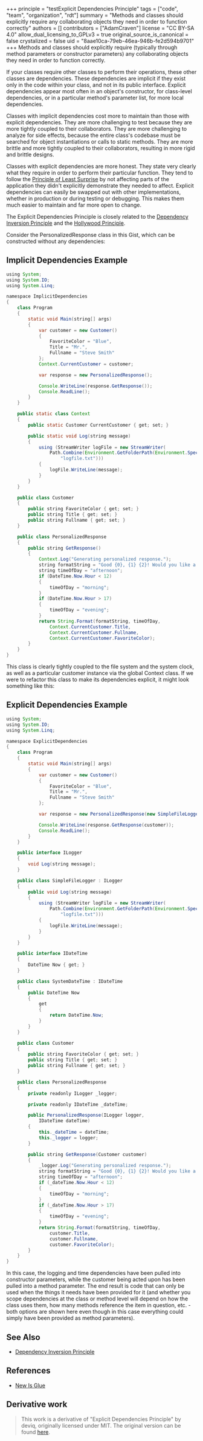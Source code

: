 +++
principle = "testExplicit Dependencies Principle"
tags = ["code", "team", "organization", "rdt"]
summary = "Methods and classes should explicitly require any collaborating objects they need in order to function correctly"
authors = []
contributors = ["AdamCraven"]
license = "CC BY-SA 4.0"
allow_dual_licensing_to_GPLv3 = true
original_source_is_canonical = false
crystalized = false
uid = "8aae10ca-79eb-46ea-946b-fe2d594b9701"
+++
Methods and classes should explicitly require (typically through method parameters or constructor parameters) any collaborating objects they need in order to function correctly.

If your classes require other classes to perform their operations, these other classes are dependencies.  These dependencies are implicit if they exist only in the code within your class, and not in its public interface.  Explicit dependencies appear most often in an object's constructor, for class-level dependencies, or in a particular method's parameter list, for more local dependencies.

Classes with implicit dependencies cost more to maintain than those with explicit dependencies.  They are more challenging to test because they are more tightly coupled to their collaborators.  They are more challenging to analyze for side effects, because the entire class's codebase must be searched for object instantiations or calls to static methods.  They are more brittle and more tightly coupled to their collaborators, resulting in more rigid and brittle designs.

Classes with explicit dependencies are more honest.  They state very clearly what they require in order to perform their particular function.  They tend to follow the [Principle of Least Surprise](http://en.wikipedia.org/wiki/Principle_of_least_astonishment) by not affecting parts of the application they didn't explicitly demonstrate they needed to affect.  Explicit dependencies can easily be swapped out with other implementations, whether in production or during testing or debugging.  This makes them much easier to maintain and far more open to change.

The Explicit Dependencies Principle is closely related to the [Dependency Inversion Principle](/p/dependency-inversion-principle) and the [Hollywood Principle](/p/hollywood-principle).

Consider the PersonalizedResponse class in this Gist, which can be constructed without any dependencies:

## Implicit Dependencies Example

```java
using System;
using System.IO;
using System.Linq;

namespace ImplicitDependencies
{
    class Program
    {
        static void Main(string[] args)
        {
            var customer = new Customer()
            {
                FavoriteColor = "Blue",
                Title = "Mr.",
                Fullname = "Steve Smith"
            };
            Context.CurrentCustomer = customer;

            var response = new PersonalizedResponse();

            Console.WriteLine(response.GetResponse());
            Console.ReadLine();
        }
    }

    public static class Context
    {
        public static Customer CurrentCustomer { get; set; }

        public static void Log(string message)
        {
            using (StreamWriter logFile = new StreamWriter(
                Path.Combine(Environment.GetFolderPath(Environment.SpecialFolder.MyDocuments),
                    "logfile.txt")))
            {
                logFile.WriteLine(message);
            }
        }
    }

    public class Customer
    {
        public string FavoriteColor { get; set; }
        public string Title { get; set; }
        public string Fullname { get; set; }
    }

    public class PersonalizedResponse
    {
        public string GetResponse()
        {
            Context.Log("Generating personalized response.");
            string formatString = "Good {0}, {1} {2}! Would you like a {3} widget today?";
            string timeOfDay = "afternoon";
            if (DateTime.Now.Hour < 12)
            {
                timeOfDay = "morning";
            }
            if (DateTime.Now.Hour > 17)
            {
                timeOfDay = "evening";
            }
            return String.Format(formatString, timeOfDay,
                Context.CurrentCustomer.Title,
                Context.CurrentCustomer.Fullname,
                Context.CurrentCustomer.FavoriteColor);
        }
    }
}
```

This class is clearly tightly coupled to the file system and the system clock, as well as a particular customer instance via the global Context class.  If we were to refactor this class to make its dependencies explicit, it might look something like this:

## Explicit Dependencies Example

```java
using System;
using System.IO;
using System.Linq;

namespace ExplicitDependencies
{
    class Program
    {
        static void Main(string[] args)
        {
            var customer = new Customer()
            {
                FavoriteColor = "Blue",
                Title = "Mr.",
                Fullname = "Steve Smith"
            };

            var response = new PersonalizedResponse(new SimpleFileLogger(), new SystemDateTime());

            Console.WriteLine(response.GetResponse(customer));
            Console.ReadLine();
        }
    }

    public interface ILogger
    {
        void Log(string message);
    }

    public class SimpleFileLogger : ILogger
    {
        public void Log(string message)
        {
            using (StreamWriter logFile = new StreamWriter(
                Path.Combine(Environment.GetFolderPath(Environment.SpecialFolder.MyDocuments),
                    "logfile.txt")))
            {
                logFile.WriteLine(message);
            }
        }
    }

    public interface IDateTime
    {
        DateTime Now { get; }
    }

    public class SystemDateTime : IDateTime
    {
        public DateTime Now
        {
            get
            {
                return DateTime.Now;
            }
        }
    }

    public class Customer
    {
        public string FavoriteColor { get; set; }
        public string Title { get; set; }
        public string Fullname { get; set; }
    }

    public class PersonalizedResponse
    {
        private readonly ILogger _logger;

        private readonly IDateTime _dateTime;

        public PersonalizedResponse(ILogger logger,
            IDateTime dateTime)
        {
            this._dateTime = dateTime;
            this._logger = logger;
        }

        public string GetResponse(Customer customer)
        {
            _logger.Log("Generating personalized response.");
            string formatString = "Good {0}, {1} {2}! Would you like a {3} widget today?";
            string timeOfDay = "afternoon";
            if (_dateTime.Now.Hour < 12)
            {
                timeOfDay = "morning";
            }
            if (_dateTime.Now.Hour > 17)
            {
                timeOfDay = "evening";
            }
            return String.Format(formatString, timeOfDay,
                customer.Title,
                customer.Fullname,
                customer.FavoriteColor);
        }
    }
}
```

In this case, the logging and time dependencies have been pulled into constructor parameters, while the customer being acted upon has been pulled into a method parameter.  The end result is code that can only be used when the things it needs have been provided for it (and whether you scope dependencies at the class or method level will depend on how the class uses them, how many methods reference the item in question, etc. - both options are shown here even though in this case everything could simply have been provided as method parameters).

## See Also

* [Dependency Inversion Principle](/p/dependency-inversion-principle/)

## References

* [New Is Glue](http://ardalis.com/new-is-glue)

## Derivative work

> This work is a derivative of "Explicit Dependencies Principle" by deviq, originally licensed under MIT. The original version can be found [here](https://deviq.com/principles/explicit-dependencies-principle).